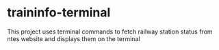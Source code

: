 # traininfo-terminal

This project uses terminal commands to fetch railway station status from ntes website and displays them on the terminal

